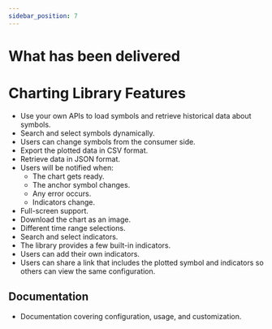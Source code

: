 ```yaml
---
sidebar_position: 7
---
```


# What has been delivered

# Charting Library Features

- Use your own APIs to load symbols and retrieve historical data about symbols.
- Search and select symbols dynamically.
- Users can change symbols from the consumer side.
- Export the plotted data in CSV format.
- Retrieve data in JSON format.
- Users will be notified when:
  - The chart gets ready.
  - The anchor symbol changes.
  - Any error occurs.
  - Indicators change.
- Full-screen support.
- Download the chart as an image.
- Different time range selections.
- Search and select indicators.
- The library provides a few built-in indicators.
- Users can add their own indicators.
- Users can share a link that includes the plotted symbol and indicators so others can view the same configuration.

## Documentation
- Documentation covering configuration, usage, and customization.


